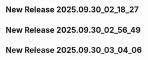 ## New Release 2025.09.30_02_18_27
## New Release 2025.09.30_02_56_49
## New Release 2025.09.30_03_04_06
